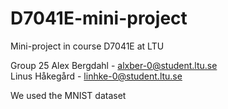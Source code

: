 # D7041E-mini-project
Mini-project in course D7041E at LTU

Group 25
Alex Bergdahl - alxber-0@student.ltu.se <br/>
Linus Håkegård - linhke-0@student.ltu.se

We used the MNIST dataset
